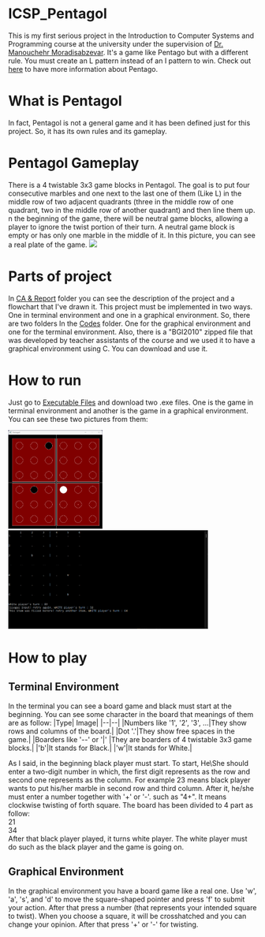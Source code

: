 


# ICSP_Pentagol
This is my first serious project in the Introduction to Computer Systems and Programming course at the university under the supervision of [Dr. Manouchehr Moradisabzevar](https://ece.ut.ac.ir/en/~moradih). It's a game like Pentago but with a different rule. You must create an L pattern instead of an I pattern to win. Check out [here](https://www.ultraboardgames.com/pentago/game-rules.php) to have more information about Pentago.
# What is Pentagol
In fact, Pentagol is not a general game and it has been defined just for this project. So, it has its own rules and its gameplay.
# Pentagol Gameplay
There is a 4 twistable 3x3 game blocks in Pentagol. The goal is to put four consecutive marbles and one next to the last one of them (Like L) in the middle row of two adjacent quadrants (three in the middle row of one quadrant, two in the middle row of another quadrant) and then line them up. n the beginning of the game, there will be neutral game blocks, allowing a player to ignore the twist portion of their turn. A neutral game block is empty or has only one marble in the middle of it.
In this picture, you can see a real plate of the game.
<img src="https://www.ultraboardgames.com/pentago/gfx/game32.jpg" width="400"/>
# Parts of project
In [CA & Report](https://github.com/mahdimoeini8102/ICSP_Pentagol/tree/main/CA%20%26%20Report) folder you can see the description of the project and a flowchart that I've drawn it. This project must be implemented in two ways. One in terminal environment and one in a graphical environment. So, there are two folders In the [Codes](https://github.com/mahdimoeini8102/ICSP_Pentagol/tree/main/Codes) folder. One for the graphical environment and one for the terminal environment.
Also, there is a "BGI2010" zipped file that was developed by teacher assistants of the course and we used it to have a graphical environment using C. You can download and use it.
# How to run
Just go to [Executable Files](https://github.com/mahdimoeini8102/ICSP_Pentagol/tree/main/Executable%20Files) and download two .exe files. One is the game in terminal environment and another is the game in a graphical environment. You can see these two pictures from them:

<img src="/Images/Graphical Environment.png" height="200"/>
<img src="/Images/Terminal Environment.png" height="200"/>

# How to play
## Terminal Environment
In the terminal you can see a board game and black must start at the beginning. You can see some character in the board that meanings of them are as follow:
|Type| Image|
|--|--|
|Numbers like '1', '2', '3', ...|They show rows and columns of the board.|
|Dot '.'|They show free spaces in the game.|
|Boarders like '--' or '\|' |They are boarders of 4 twistable 3x3 game blocks.|
|'b'|It stands for Black.|
|'w'|It stands for White.|

As I said, in the beginning black player must start. To start, He\She should enter a two-digit number in which, the first digit represents as the row and second one represents as the column. For example 23 means black player wants to put his/her marble in second row and third column. After it, he/she must enter a number together with '+' or '-'. such as "4+". It means clockwise twisting of forth square. The board has been divided to 4 part as follow:
<br>21
<br>
34<br>
After that black player played, it turns white player. The white player must do such as the black player and the game is going on. 

## Graphical Environment
In the graphical environment you have a board game like a real one. Use 'w', 'a', 's', and 'd' to move the square-shaped pointer and press 'f' to submit your action. After that press a number (that represents your intended square to twist). When you choose a square, it will be crosshatched and you can change your opinion. After that press '+' or '-' for twisting.
